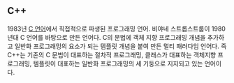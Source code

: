 #

## C++

1983년 [C 언어](C.md)에서 직접적으로 파생된 프로그래밍 언어. 비야네 스트롭스트룹이 1980년대 C 언어를 바탕으로 만든 언어다. C의 문법에 객체 지향 프로그래밍 개념을 추가하고 일반화 프로그래밍의 요소가 되는 템플릿 개념을 붙여 만든 멀티 패러다임 언어다. 즉 C++는 기존의 C 문법이 대표하는 절차적 프로그래밍, 클래스가 대표하는 객체지향 프로그래밍, 템플릿이 대표하는 일반화 프로그래밍의 세 기둥으로 지지되고 있는 언어이다.